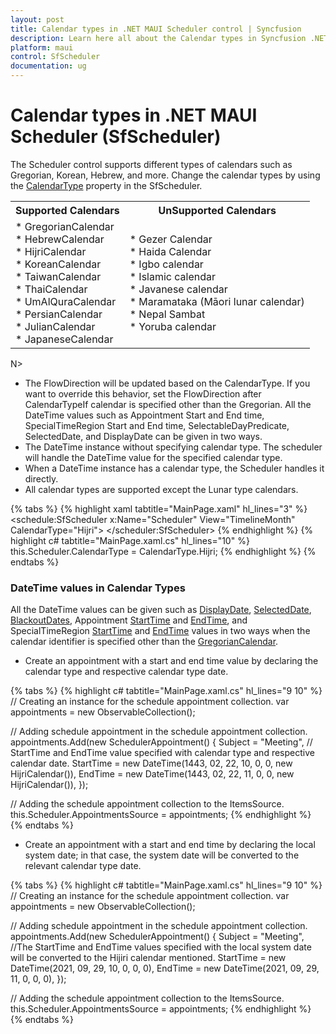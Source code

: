```yaml
---
layout: post
title: Calendar types in .NET MAUI Scheduler control | Syncfusion
description: Learn here all about the Calendar types in Syncfusion .NET MAUI Scheduler (SfScheduler) control and more details.
platform: maui
control: SfScheduler
documentation: ug
---
```


# Calendar types in .NET MAUI Scheduler (SfScheduler)
The Scheduler control supports different types of calendars such as Gregorian, Korean, Hebrew, and more. Change the calendar types by using the [CalendarType](https://help.syncfusion.com/cr/maui/Syncfusion.Maui.Scheduler.SfScheduler.html#Syncfusion_Maui_Scheduler_SfScheduler_CalendarType) property in the SfScheduler.  

<table>
<tr>
<th>Supported Calendars</th>
<th>UnSupported Calendars</th>
</tr>
<tr>

<td>
* GregorianCalendar<br>
* HebrewCalendar<br>
* HijriCalendar<br>
* KoreanCalendar<br>
* TaiwanCalendar<br>
* ThaiCalendar<br>
* UmAlQuraCalendar<br>
* PersianCalendar<br>
* JulianCalendar<br>
* JapaneseCalendar<br>
</td>

<td>
* Gezer Calendar<br>
* Haida Calendar<br>
* Igbo calendar<br>
* Islamic calendar<br>
* Javanese calendar<br>
* Maramataka (Māori lunar calendar)<br>
* Nepal Sambat<br>
* Yoruba calendar<br>
</td>
</tr>
</table>

N>
* The FlowDirection will be updated based on the CalendarType. If you want to override this behavior, set the FlowDirection after CalendarTypeIf calendar is specified other than the Gregorian. All the DateTime values such as Appointment Start and End time, SpecialTimeRegion Start and End time, SelectableDayPredicate, SelectedDate, and DisplayDate can be given in two ways.
* The DateTime instance without specifying calendar type. The scheduler will handle the DateTime value for the specified calendar type.
* When a DateTime instance has a calendar type, the Scheduler handles it directly.
* All calendar types are supported except the Lunar type calendars.

{% tabs %}
{% highlight xaml tabtitle="MainPage.xaml" hl_lines="3" %}
<schedule:SfScheduler x:Name="Scheduler"  View="TimelineMonth" CalendarType="Hijri">
</scheduler:SfScheduler>
{% endhighlight %}
{% highlight c# tabtitle="MainPage.xaml.cs" hl_lines="10" %}
this.Scheduler.CalendarType = CalendarType.Hijri;
{% endhighlight %}
{% endtabs %}

### DateTime values in Calendar Types
All the DateTime values can be given such as [DisplayDate](), [SelectedDate](), [BlackoutDates](), Appointment [StartTime]() and [EndTime](), and SpecialTimeRegion [StartTime]() and [EndTime]() values in two ways when the calendar identifier is specified other than the [GregorianCalendar]().

* Create an appointment with a start and end time value by declaring the calendar type and respective calendar type date.

{% tabs %}
{% highlight c# tabtitle="MainPage.xaml.cs" hl_lines="9 10" %}
// Creating an instance for the schedule appointment collection.
var appointments = new ObservableCollection<SchedulerAppointment>(); 

// Adding schedule appointment in the schedule appointment collection.
appointments.Add(new SchedulerAppointment()
{
	Subject = "Meeting",
	// StartTime and EndTime value specified with calendar type and respective calendar date.
	StartTime = new DateTime(1443, 02, 22, 10, 0, 0, new HijriCalendar()),
	EndTime = new DateTime(1443, 02, 22, 11, 0, 0, new HijriCalendar()),
});

// Adding the schedule appointment collection to the ItemsSource.
this.Scheduler.AppointmentsSource = appointments;
{% endhighlight %}
{% endtabs %}

* Create an appointment with a start and end time by declaring the local system date; in that case, the system date will be converted to the relevant calendar type date.

{% tabs %}
{% highlight c# tabtitle="MainPage.xaml.cs" hl_lines="9 10" %}
// Creating an instance for the schedule appointment collection.
var appointments = new ObservableCollection<SchedulerAppointment>();

// Adding schedule appointment in the schedule appointment collection.
appointments.Add(new SchedulerAppointment()
{
	Subject = "Meeting",
	//The StartTime and EndTime values specified with the local system date will be converted to the Hijiri calendar mentioned.
	StartTime = new DateTime(2021, 09, 29, 10, 0, 0, 0),
	EndTime = new DateTime(2021, 09, 29, 11, 0, 0, 0),
});

// Adding the schedule appointment collection to the ItemsSource.
this.Scheduler.AppointmentsSource = appointments;
{% endhighlight %}
{% endtabs %}

